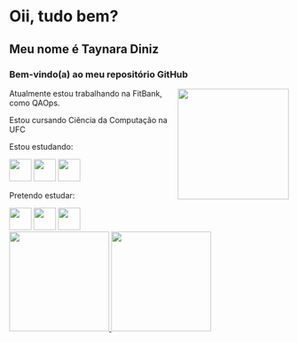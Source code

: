 <h1>Oii, tudo bem?</h1>
<h2>Meu nome é Taynara Diniz</h2>
<h3>Bem-vindo(a) ao meu repositório GitHub</h3>
<div>
  <img src="https://cdn.discordapp.com/attachments/1004565199472304179/1010986603705008279/octocat-1661108349253.png" width="200" height="200" align="right">
  <p>Atualmente estou trabalhando na FitBank, como QAOps.</p>
  <p>Estou cursando Ciência da Computação na UFC</p>
</div>
<p>Estou estudando:</p>
<div>
  <img src="https://cdn.jsdelivr.net/gh/devicons/devicon/icons/html5/html5-plain-wordmark.svg" width="40" height="40"/>
  <img src="https://cdn.jsdelivr.net/gh/devicons/devicon/icons/css3/css3-plain-wordmark.svg" width="40" height="40"/>
  <img src="https://cdn.jsdelivr.net/gh/devicons/devicon/icons/javascript/javascript-plain.svg" width="40" height="40"/>
</div>
<p>Pretendo estudar:</p>
<div>
  <img src="https://cdn.jsdelivr.net/gh/devicons/devicon/icons/php/php-plain.svg" width="40" height="40"/>
  <img src="https://cdn.jsdelivr.net/gh/devicons/devicon/icons/react/react-original-wordmark.svg" width="40" height="40"/>
  <img src="https://cdn.jsdelivr.net/gh/devicons/devicon/icons/mysql/mysql-plain-wordmark.svg" width="40" height="40"/>
</div>
<div>
<a href="https://github.com/taynarad25">
<img height="180em" src="https://github-readme-stats.vercel.app/api/top-langs/?username=taynarad25&layout=compact&langs_count=7&theme=dracula"/>
<img height="180em" src="https://github-readme-stats.vercel.app/api?username=taynarad25&show_icons=true&theme=dracula&include_all_commits=true&count_private=true"/>
</div>
